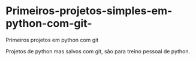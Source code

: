 # Primeiros-projetos-simples-em-python-com-git-
Primeiros projetos em python com git

Projetos de python mas salvos com git, são para treino pessoal de python.
